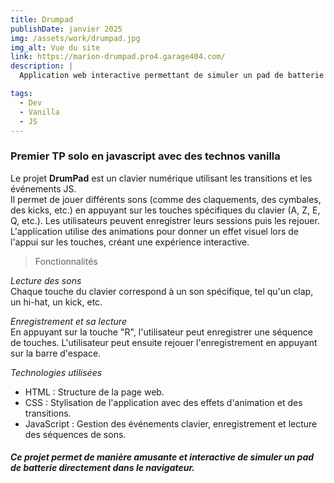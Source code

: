 ```yaml
---
title: Drumpad
publishDate: janvier 2025
img: /assets/work/drumpad.jpg
img_alt: Vue du site
link: https://marion-drumpad.pro4.garage404.com/
description: |
  Application web interactive permettant de simuler un pad de batterie

tags:
  - Dev
  - Vanilla
  - JS
---
```


### Premier TP solo en javascript avec des technos vanilla

Le projet **DrumPad** est un clavier numérique utilisant les transitions et les événements JS.  
Il permet de jouer différents sons (comme des claquements, des cymbales, des kicks, etc.) en appuyant sur les touches spécifiques du clavier (A, Z, E, Q, etc.). Les utilisateurs peuvent enregistrer leurs sessions puis les rejouer.  
L'application utilise des animations pour donner un effet visuel lors de l'appui sur les touches, créant une expérience interactive.

> Fonctionnalités

*Lecture des sons*  
Chaque touche du clavier correspond à un son spécifique, tel qu'un clap, un hi-hat, un kick, etc.

*Enregistrement et sa lecture*  
En appuyant sur la touche "R", l'utilisateur peut enregistrer une séquence de touches.
L'utilisateur peut ensuite rejouer l'enregistrement en appuyant sur la barre d'espace.

*Technologies utilisées*  
* HTML : Structure de la page web.  
* CSS : Stylisation de l'application avec des effets d'animation et des transitions.  
* JavaScript : Gestion des événements clavier, enregistrement et lecture des séquences de sons.

##### Ce projet permet de manière amusante et interactive de simuler un pad de batterie directement dans le navigateur.
